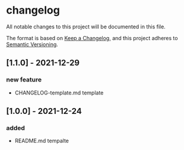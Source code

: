 # changelog

All notable changes to this project will be documented in this file.

The format is based on [Keep a Changelog](https://keepachangelog.com/en/1.0.0/),
and this project adheres to [Semantic Versioning](https://semver.org/spec/v2.0.0.html).

## [1.1.0] - 2021-12-29

### new feature

- CHANGELOG-template.md template

## [1.0.0] - 2021-12-24

### added

- README.md tempalte